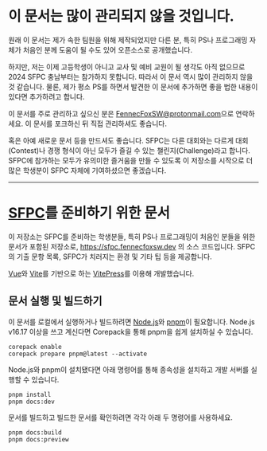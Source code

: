 # 이 문서는 많이 관리되지 않을 것입니다.

원래 이 문서는 제가 속한 팀원을 위해 제작되었지만 다른 분, 특히 PS나 프로그래밍 자체가 처음인 분께 도움이 될 수도 있어 오픈소스로 공개했습니다.

하지만, 저는 이제 고등학생이 아니고 교사 및 예비 교원이 될 생각도 아직 없으므로 2024 SFPC 충남부터는 참가하지 못합니다. 따라서 이 문서 역시 많이 관리하지 않을 것 같습니다. 물론, 제가 평소 PS를 하면서 발견한 이 문서에 추가하면 좋을 법한 내용이 있다면 추가하려고 합니다.

이 문서를 주로 관리하고 싶으신 분은 [FennecFoxSW@protonmail.com](mailto:FennecFoxSW@protonmail.com?subject=prepare-sfpc-docs%EB%A5%BC%20%EA%B4%80%EB%A6%AC%ED%95%98%EA%B3%A0%20%EC%8B%B6%EC%8A%B5%EB%8B%88%EB%8B%A4.)으로 연락하세요. 이 문서를 포크하신 뒤 직접 관리하셔도 좋습니다.

혹은 아예 새로운 문서 등을 만드셔도 좋습니다. SFPC는 다른 대회와는 다르게 대회(Contest)나 경쟁 형식이 아닌 모두가 즐길 수 있는 챌린지(Challenge)라고 합니다. SFPC에 참가하는 모두가 유의미한 즐거움을 만들 수 있도록 이 저장소를 시작으로 더 많은 학생분이 SFPC 자체에 기여하셨으면 좋겠습니다.

---

# [SFPC](https://www.kait.re.kr/sfpc)를 준비하기 위한 문서

이 저장소는 SFPC를 준비하는 학생분들, 특히 PS나 프로그래밍이 처음인 분들을 위한 문서가 포함된 저장소로, https://sfpc.fennecfoxsw.dev 의 소스 코드입니다. SFPC의 기출 문항 목록, SFPC가 치러지는 환경 및 기타 팁 등을 제공합니다.

[Vue](https://vuejs.org/)와 [Vite](https://github.com/vitejs/vite)를 기반으로 하는 [VitePress](https://github.com/vuejs/vitepress)를 이용해 개발했습니다.

## 문서 실행 및 빌드하기

이 문서를 로컬에서 실행하거나 빌드하려면 [Node.js](https://nodejs.org/)와 [pnpm](https://pnpm.io/)이 필요합니다. Node.js v16.17 이상을 쓰고 계신다면 Corepack을 통해 pnpm을 쉽게 설치하실 수 있습니다.

```
corepack enable
corepack prepare pnpm@latest --activate
```

Node.js와 pnpm이 설치됐다면 아래 명령어를 통해 종속성을 설치하고 개발 서버를 실행할 수 있습니다.

```
pnpm install
pnpm docs:dev
```

문서를 빌드하고 빌드한 문서를 확인하려면 각각 아래 두 명령어를 사용하세요.

```
pnpm docs:build
pnpm docs:preview
```
